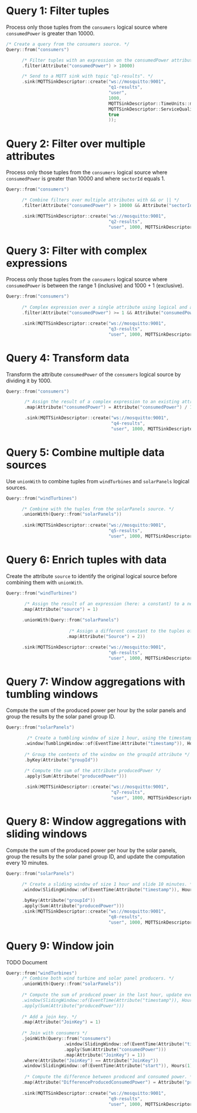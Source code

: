 # Query 1: Filter tuples

Process only those tuples from the `consumers` logical source where `consumedPower` is greater than 10000.

```c++
/* Create a query from the consumers source. */
Query::from("consumers")

      /* Filter tuples with an expression on the consumedPower attribute */
      .filter(Attribute("consumedPower") > 10000)

      /* Send to a MQTT sink with topic "q1-results". */
      .sink(MQTTSinkDescriptor::create("ws://mosquitto:9001",                              /* The MQTT broker URL */
                                       "q1-results",                                       /* The MQTT topic */
                                       "user",                                             /* The user with which to connect to the MQTT broker */
                                       1000,                                               /* Maximum number of buffered messages */
                                       MQTTSinkDescriptor::TimeUnits::milliseconds, 0,     /* Delay before sending messages to the broker */
                                       MQTTSinkDescriptor::ServiceQualities::atLeastOnce,  /* MQTT QoS */
                                       true                                                /* Connect asynchronously */
                                       ));
```

# Query 2: Filter over multiple attributes

Process only those tuples from the `consumers` logical source where `consumedPower` is greater than 10000
and where `sectorId` equals 1.

```c++
Query::from("consumers")

      /* Combine filters over multiple attributes with && or || */
      .filter(Attribute("consumedPower") > 10000 && Attribute("sectorId") == 1)

      .sink(MQTTSinkDescriptor::create("ws://mosquitto:9001",
                                       "q2-results",
                                       "user", 1000, MQTTSinkDescriptor::TimeUnits::milliseconds, 0, MQTTSinkDescriptor::ServiceQualities::atMostOnce, true));
```

# Query 3: Filter with complex expressions

Process only those tuples from the `consumers` logical source where `consumedPower` is between the
range 1 (inclusive) and 1000 + 1 (exclusive).

```c++
Query::from("consumers")
      
      /* Complex expression over a single attribute using logical and arithmetic operations. */
      .filter(Attribute("consumedPower") >= 1 && Attribute("consumedPower") < 1000 + 1) 

      .sink(MQTTSinkDescriptor::create("ws://mosquitto:9001",
                                       "q3-results",
                                       "user", 1000, MQTTSinkDescriptor::TimeUnits::milliseconds, 0, MQTTSinkDescriptor::ServiceQualities::atMostOnce, true));
```

# Query 4: Transform data

Transform the attribute `consumedPower` of the `consumers` logical source by dividing it by 1000.

```c++
Query::from("consumers")

       /* Assign the result of a complex expression to an existing attribute. */
       .map(Attribute("consumedPower") = Attribute("consumedPower") / 1000)

       .sink(MQTTSinkDescriptor::create("ws://mosquitto:9001",
                                        "q4-results",
                                        "user", 1000, MQTTSinkDescriptor::TimeUnits::milliseconds, 0, MQTTSinkDescriptor::ServiceQualities::atMostOnce, true));
```

# Query 5: Combine multiple data sources

Use `unionWith` to combine tuples from `windTurbines` and `solarPanels` logical sources.

````c++
Query::from("windTurbines")

      /* Combine with the tuples from the solarPanels source. */
      .unionWith(Query::from("solarPanels"))
      
      .sink(MQTTSinkDescriptor::create("ws://mosquitto:9001",
                                       "q5-results",
                                       "user", 1000, MQTTSinkDescriptor::TimeUnits::milliseconds, MQTTSinkDescriptor::ServiceQualities::atMostOnce, true));
````

# Query 6: Enrich tuples with data

Create the attribute `source` to identify the original logical source before combining them with `unionWith`.

```c++
Query::from("windTurbines")     

       /* Assign the result of an expression (here: a constant) to a new attribute of the windTurbines source. */ 
      .map(Attribute("source") = 1)
      
      .unionWith(Query::from("solarPanels")
      
                        /* Assign a different constant to the tuples of the solarPanels source. */
                       .map(Attribute("Source") = 2))

      .sink(MQTTSinkDescriptor::create("ws://mosquitto:9001",
                                       "q6-results",
                                       "user", 1000, MQTTSinkDescriptor::TimeUnits::milliseconds, 0, MQTTSinkDescriptor::ServiceQualities::atMostOnce, true));
```

# Query 7: Window aggregations with tumbling windows

Compute the sum of the produced power per hour by the solar panels and group the results by the solar panel group ID. 

```c++
Query::from("solarPanels")

        /* Create a tumbling window of size 1 hour, using the timestamp attribute as the event time of the tuples. */
       .window(TumblingWindow::of(EventTime(Attribute("timestamp")), Hours(1)))
       
       /* Group the contents of the window on the groupId attribute */
       .byKey(Attribute("groupId"))
       
       /* Compute the sum of the attribute producedPower */ 
       .apply(Sum(Attribute("producedPower")))

       .sink(MQTTSinkDescriptor::create("ws://mosquitto:9001",
                                        "q7-results", 
                                        "user", 1000, MQTTSinkDescriptor::TimeUnits::milliseconds, 0, MQTTSinkDescriptor::ServiceQualities::atLeastOnce, true));
```

# Query 8: Window aggregations with sliding windows

Compute the sum of the produced power per hour by the solar panels, group the results by the solar panel group ID, 
and update the computation every 10 minutes.

```c++
Query::from("solarPanels")

      /* Create a sliding window of size 1 hour and slide 10 minutes. */
      .window(SlidingWindow::of(EventTime(Attribute("timestamp")), Hours(1), Minutes(10)))
      
      .byKey(Attribute("groupId"))
      .apply(Sum(Attribute("producedPower")))
      .sink(MQTTSinkDescriptor::create("ws://mosquitto:9001",
                                       "q8-results", 
                                       "user", 1000, MQTTSinkDescriptor::TimeUnits::milliseconds, 0, MQTTSinkDescriptor::ServiceQualities::atLeastOnce, true));

```

# Query 9: Window join

TODO Document

```c++
Query::from("windTurbines")
      /* Combine both wind turbine and solar panel producers. */
      .unionWith(Query::from("solarPanels"))
      
      /* Compute the sum of produced power in the last hour, update every 10 minutes.
      .window(SlidingWindow::of(EventTime(Attribute("timestamp")), Hours(1), Minutes(10))
      .apply(Sum(Attribute("producedPower")))
      
      /* Add a join key. */
      .map(Attribute("JoinKey") = 1)
      
      /* Join with consumers */
      .joinWith(Query::from("consumers")
                      .window(SlidingWindow::of(EventTime(Attribute("timestamp")), Hours(1), Minutes(10))
                      .apply(Sum(Attribute("consumedPower")))
                      .map(Attribute("JoinKey") = 1))
      .where(Attribute("JoinKey") == Attribute("JoinKey"))
      .window(SlidingWindow::of(EventTime(Attribute("start")), Hours(1), Minutes(10))
                      
       /* Compute the difference between produced and consumed power. */
      .map(Attribute("DifferenceProducedConsumedPower") = Attribute("producedPower") - Attribute("consumedPower"))
      
      .sink(MQTTSinkDescriptor::create("ws://mosquitto:9001", 
                                       "q9-results", 
                                       "user", 1000, MQTTSinkDescriptor::TimeUnits::milliseconds, 0, MQTTSinkDescriptor::ServiceQualities::atLeastOnce, true));
```